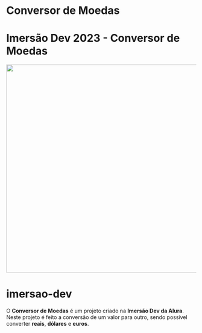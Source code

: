 # Conversor de Moedas
# Imersão Dev 2023 - **Conversor de Moedas**

<p align="center">
  <a href="[https://www.youtube.com/watch?v=0sTfIZvjYJk&list=PLMdYygf53DP5SVQQrkKCVWDS0TwYLVitL&index=2](https://codepen.io/LGomess/full/xxJJNdV)">
    <img src="https://cdn.discordapp.com/attachments/990296596849782804/1070477318864244766/ConversorDeMoedas.png" width="550">
  </a>
</p>

# imersao-dev

O **Conversor de Moedas** é um projeto criado na **Imersão Dev da Alura**. Neste projeto é feito a conversão de um valor para outro, sendo possível converter **reais**, **dólares** e **euros**.
  
